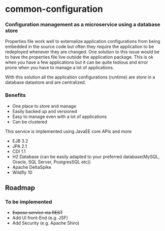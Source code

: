 # common-configuration
### Configuration management as a microservice using a database store

Properties file work well to externalize application configurations from being embedded in the source code but
often they require the application to be redeployed whenever they are changed. One solution to this issue would
be to have the properties file live outside the application package. This is ok when you have a few applications
but it can be quite tedious and error prone when you have to manage a lot of applications.

With this solution all the application configurations (runtime) are store in a database datastore and are centralized. 

### Benefits

* One place to store and manage
* Easily backed up and versioned
* Easy to manage even with a lot of applications
* Can be clustered 


This service is implemented using JavaEE core APIs and more
* EJB 3.2
* JPA 2.1 
* CDI 1.1
* H2 Database (can be easily adapted to your preferred database(MySQL, Oracle, SQL Server, PostgresSQL etc))
* Apache DeltaSpike
* Wildfly 10

## Roadmap
### To be implemented

* ~~Expose service via REST~~
* Add UI front-End (e.g. JSF)
* Add Security (e.g. Apache Shiro)
